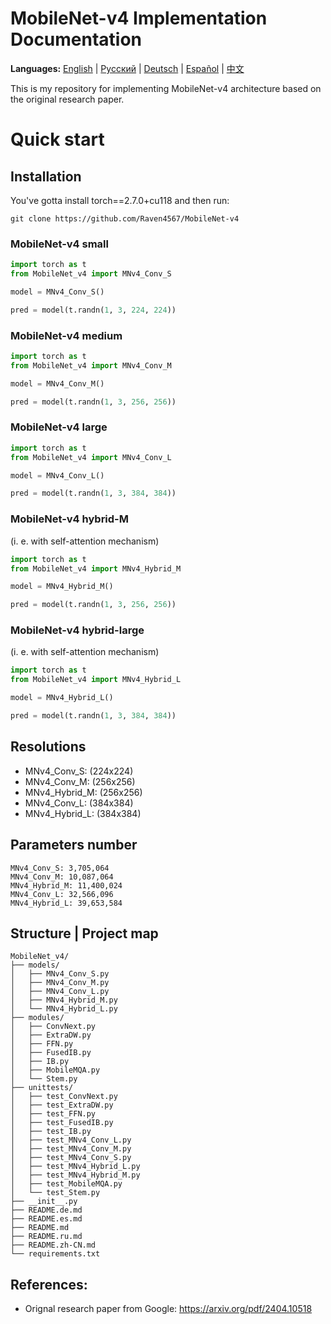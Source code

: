 # MobileNet-v4 Implementation Documentation

**Languages:** [English](README.md) | [Русский](README.ru.md) | [Deutsch](README.de.md) | [Español](README.es.md) | [中文](README.zh-CN.md)

This is my repository for implementing MobileNet-v4 architecture based on the original research paper.

# Quick start

## Installation
You've gotta install torch==2.7.0+cu118 and then run:
```
git clone https://github.com/Raven4567/MobileNet-v4
```

### MobileNet-v4 small
```python
import torch as t
from MobileNet_v4 import MNv4_Conv_S

model = MNv4_Conv_S()

pred = model(t.randn(1, 3, 224, 224))
```

### MobileNet-v4 medium
```python
import torch as t
from MobileNet_v4 import MNv4_Conv_M

model = MNv4_Conv_M()

pred = model(t.randn(1, 3, 256, 256))
```

### MobileNet-v4 large
```python
import torch as t
from MobileNet_v4 import MNv4_Conv_L

model = MNv4_Conv_L()

pred = model(t.randn(1, 3, 384, 384))
```

### MobileNet-v4 hybrid-M
(i. e. with self-attention mechanism)
```python
import torch as t
from MobileNet_v4 import MNv4_Hybrid_M

model = MNv4_Hybrid_M()

pred = model(t.randn(1, 3, 256, 256))
```

### MobileNet-v4 hybrid-large
(i. e. with self-attention mechanism)
```python
import torch as t
from MobileNet_v4 import MNv4_Hybrid_L

model = MNv4_Hybrid_L()

pred = model(t.randn(1, 3, 384, 384))
```

## Resolutions
- MNv4_Conv_S: (224x224)
- MNv4_Conv_M: (256x256)
- MNv4_Hybrid_M: (256x256)
- MNv4_Conv_L: (384x384)
- MNv4_Hybrid_L: (384x384)

## Parameters number
```
MNv4_Conv_S: 3,705,064
MNv4_Conv_M: 10,087,064
MNv4_Hybrid_M: 11,400,024
MNv4_Conv_L: 32,566,096
MNv4_Hybrid_L: 39,653,584
```

## Structure | Project map
```
MobileNet_v4/
├── models/
│   ├── MNv4_Conv_S.py
│   ├── MNv4_Conv_M.py
│   ├── MNv4_Conv_L.py
│   ├── MNv4_Hybrid_M.py
│   └── MNv4_Hybrid_L.py
├── modules/
│   ├── ConvNext.py
│   ├── ExtraDW.py
│   ├── FFN.py
│   ├── FusedIB.py
│   ├── IB.py
│   ├── MobileMQA.py
│   └── Stem.py
├── unittests/
│   ├── test_ConvNext.py
│   ├── test_ExtraDW.py
│   ├── test_FFN.py
│   ├── test_FusedIB.py
│   ├── test_IB.py
│   ├── test_MNv4_Conv_L.py
│   ├── test_MNv4_Conv_M.py
│   ├── test_MNv4_Conv_S.py
│   ├── test_MNv4_Hybrid_L.py
│   ├── test_MNv4_Hybrid_M.py
│   ├── test_MobileMQA.py
│   └── test_Stem.py
├── __init__.py
├── README.de.md
├── README.es.md
├── README.md
├── README.ru.md
├── README.zh-CN.md
└── requirements.txt
```

## References:
- Orignal research paper from Google: https://arxiv.org/pdf/2404.10518